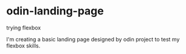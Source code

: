 # odin-landing-page
trying flexbox

I'm creating a basic landing page designed by odin project to test my flexbox skills.